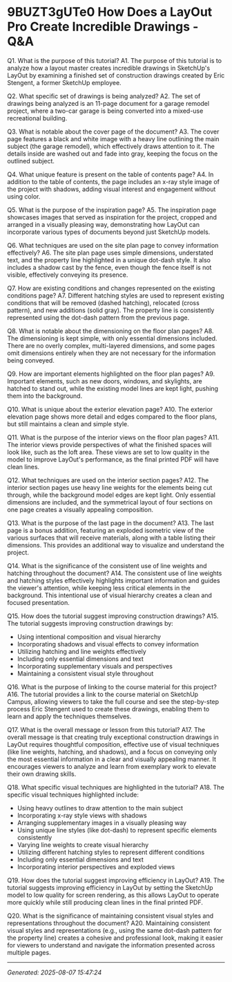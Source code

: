 # 9BUZT3gUTe0 How Does a LayOut Pro Create Incredible Drawings - Q&A

Q1. What is the purpose of this tutorial?
A1. The purpose of this tutorial is to analyze how a layout master creates incredible drawings in SketchUp's LayOut by examining a finished set of construction drawings created by Eric Stengent, a former SketchUp employee.

Q2. What specific set of drawings is being analyzed?
A2. The set of drawings being analyzed is an 11-page document for a garage remodel project, where a two-car garage is being converted into a mixed-use recreational building.

Q3. What is notable about the cover page of the document?
A3. The cover page features a black and white image with a heavy line outlining the main subject (the garage remodel), which effectively draws attention to it. The details inside are washed out and fade into gray, keeping the focus on the outlined subject.

Q4. What unique feature is present on the table of contents page?
A4. In addition to the table of contents, the page includes an x-ray style image of the project with shadows, adding visual interest and engagement without using color.

Q5. What is the purpose of the inspiration page?
A5. The inspiration page showcases images that served as inspiration for the project, cropped and arranged in a visually pleasing way, demonstrating how LayOut can incorporate various types of documents beyond just SketchUp models.

Q6. What techniques are used on the site plan page to convey information effectively?
A6. The site plan page uses simple dimensions, understated text, and the property line highlighted in a unique dot-dash style. It also includes a shadow cast by the fence, even though the fence itself is not visible, effectively conveying its presence.

Q7. How are existing conditions and changes represented on the existing conditions page?
A7. Different hatching styles are used to represent existing conditions that will be removed (dashed hatching), relocated (cross pattern), and new additions (solid gray). The property line is consistently represented using the dot-dash pattern from the previous page.

Q8. What is notable about the dimensioning on the floor plan pages?
A8. The dimensioning is kept simple, with only essential dimensions included. There are no overly complex, multi-layered dimensions, and some pages omit dimensions entirely when they are not necessary for the information being conveyed.

Q9. How are important elements highlighted on the floor plan pages?
A9. Important elements, such as new doors, windows, and skylights, are hatched to stand out, while the existing model lines are kept light, pushing them into the background.

Q10. What is unique about the exterior elevation page?
A10. The exterior elevation page shows more detail and edges compared to the floor plans, but still maintains a clean and simple style.

Q11. What is the purpose of the interior views on the floor plan pages?
A11. The interior views provide perspectives of what the finished spaces will look like, such as the loft area. These views are set to low quality in the model to improve LayOut's performance, as the final printed PDF will have clean lines.

Q12. What techniques are used on the interior section pages?
A12. The interior section pages use heavy line weights for the elements being cut through, while the background model edges are kept light. Only essential dimensions are included, and the symmetrical layout of four sections on one page creates a visually appealing composition.

Q13. What is the purpose of the last page in the document?
A13. The last page is a bonus addition, featuring an exploded isometric view of the various surfaces that will receive materials, along with a table listing their dimensions. This provides an additional way to visualize and understand the project.

Q14. What is the significance of the consistent use of line weights and hatching throughout the document?
A14. The consistent use of line weights and hatching styles effectively highlights important information and guides the viewer's attention, while keeping less critical elements in the background. This intentional use of visual hierarchy creates a clean and focused presentation.

Q15. How does the tutorial suggest improving construction drawings?
A15. The tutorial suggests improving construction drawings by:
- Using intentional composition and visual hierarchy
- Incorporating shadows and visual effects to convey information
- Utilizing hatching and line weights effectively
- Including only essential dimensions and text
- Incorporating supplementary visuals and perspectives
- Maintaining a consistent visual style throughout

Q16. What is the purpose of linking to the course material for this project?
A16. The tutorial provides a link to the course material on SketchUp Campus, allowing viewers to take the full course and see the step-by-step process Eric Stengent used to create these drawings, enabling them to learn and apply the techniques themselves.

Q17. What is the overall message or lesson from this tutorial?
A17. The overall message is that creating truly exceptional construction drawings in LayOut requires thoughtful composition, effective use of visual techniques (like line weights, hatching, and shadows), and a focus on conveying only the most essential information in a clear and visually appealing manner. It encourages viewers to analyze and learn from exemplary work to elevate their own drawing skills.

Q18. What specific visual techniques are highlighted in the tutorial?
A18. The specific visual techniques highlighted include:
- Using heavy outlines to draw attention to the main subject
- Incorporating x-ray style views with shadows
- Arranging supplementary images in a visually pleasing way
- Using unique line styles (like dot-dash) to represent specific elements consistently
- Varying line weights to create visual hierarchy
- Utilizing different hatching styles to represent different conditions
- Including only essential dimensions and text
- Incorporating interior perspectives and exploded views

Q19. How does the tutorial suggest improving efficiency in LayOut?
A19. The tutorial suggests improving efficiency in LayOut by setting the SketchUp model to low quality for screen rendering, as this allows LayOut to operate more quickly while still producing clean lines in the final printed PDF.

Q20. What is the significance of maintaining consistent visual styles and representations throughout the document?
A20. Maintaining consistent visual styles and representations (e.g., using the same dot-dash pattern for the property line) creates a cohesive and professional look, making it easier for viewers to understand and navigate the information presented across multiple pages.

---
*Generated: 2025-08-07 15:47:24*
